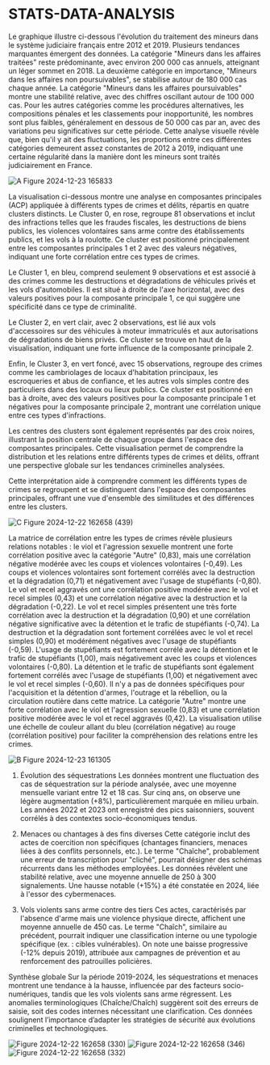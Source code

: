 # STATS-DATA-ANALYSIS

Le graphique illustre ci-dessous l'évolution du traitement des mineurs dans le système judiciaire français entre 2012 et 2019. Plusieurs tendances marquantes émergent des données. La catégorie "Mineurs dans les affaires traitées" reste prédominante, avec environ 200 000 cas annuels, atteignant un léger sommet en 2018. La deuxième catégorie en importance, "Mineurs dans les affaires non poursuivables", se stabilise autour de 180 000 cas chaque année. La catégorie "Mineurs dans les affaires poursuivables" montre une stabilité relative, avec des chiffres oscillant autour de 100 000 cas. Pour les autres catégories comme les procédures alternatives, les compositions pénales et les classements pour inopportunité, les nombres sont plus faibles, généralement en dessous de 50 000 cas par an, avec des variations peu significatives sur cette période. Cette analyse visuelle révèle que, bien qu'il y ait des fluctuations, les proportions entre ces différentes catégories demeurent assez constantes de 2012 à 2019, indiquant une certaine régularité dans la manière dont les mineurs sont traités judiciairement en France.


![A Figure 2024-12-23 165833](https://github.com/user-attachments/assets/18f1b348-2f8e-4d61-a14a-c92e1d4b50a5)

La visualisation ci-dessous montre une analyse en composantes principales (ACP) appliquée à différents types de crimes et délits, répartis en quatre clusters distincts. Le Cluster 0, en rose, regroupe 81 observations et inclut des infractions telles que les fraudes fiscales, les destructions de biens publics, les violences volontaires sans arme contre des établissements publics, et les vols à la roulotte. Ce cluster est positionné principalement entre les composantes principales 1 et 2 avec des valeurs négatives, indiquant une forte corrélation entre ces types de crimes.

Le Cluster 1, en bleu, comprend seulement 9 observations et est associé à des crimes comme les destructions et dégradations de véhicules privés et les vols d'automobiles. Il est situé à droite de l'axe horizontal, avec des valeurs positives pour la composante principale 1, ce qui suggère une spécificité dans ce type de criminalité.

Le Cluster 2, en vert clair, avec 2 observations, est lié aux vols d'accessoires sur des véhicules à moteur immatriculés et aux autorisations de dégradations de biens privés. Ce cluster se trouve en haut de la visualisation, indiquant une forte influence de la composante principale 2.

Enfin, le Cluster 3, en vert foncé, avec 15 observations, regroupe des crimes comme les cambriolages de locaux d'habitation principaux, les escroqueries et abus de confiance, et les autres vols simples contre des particuliers dans des locaux ou lieux publics. Ce cluster est positionné en bas à droite, avec des valeurs positives pour la composante principale 1 et négatives pour la composante principale 2, montrant une corrélation unique entre ces types d'infractions.

Les centres des clusters sont également représentés par des croix noires, illustrant la position centrale de chaque groupe dans l'espace des composantes principales. Cette visualisation permet de comprendre la distribution et les relations entre différents types de crimes et délits, offrant une perspective globale sur les tendances criminelles analysées. 

Cette interprétation aide à comprendre comment les différents types de crimes se regroupent et se distinguent dans l'espace des composantes principales, offrant une vue d'ensemble des similitudes et des différences entre les clusters.


![C Figure 2024-12-22 162658 (439)](https://github.com/user-attachments/assets/fd107ede-6935-4623-a2a2-99a2bdd4f52f)

La matrice de corrélation entre les types de crimes révèle plusieurs relations notables : le viol et l'agression sexuelle montrent une forte corrélation positive avec la catégorie "Autre" (0,83), mais une corrélation négative modérée avec les coups et violences volontaires (-0,49). Les coups et violences volontaires sont fortement corrélés avec la destruction et la dégradation (0,71) et négativement avec l'usage de stupéfiants (-0,80). Le vol et recel aggravés ont une corrélation positive modérée avec le vol et recel simples (0,43) et une corrélation négative avec la destruction et la dégradation (-0,22). Le vol et recel simples présentent une très forte corrélation avec la destruction et la dégradation (0,90) et une corrélation négative significative avec la détention et le trafic de stupéfiants (-0,74). La destruction et la dégradation sont fortement corrélées avec le vol et recel simples (0,90) et modérément négatives avec l'usage de stupéfiants (-0,59). L'usage de stupéfiants est fortement corrélé avec la détention et le trafic de stupéfiants (1,00), mais négativement avec les coups et violences volontaires (-0,80). La détention et le trafic de stupéfiants sont également fortement corrélés avec l'usage de stupéfiants (1,00) et négativement avec le vol et recel simples (-0,60). Il n'y a pas de données spécifiques pour l'acquisition et la détention d'armes, l'outrage et la rébellion, ou la circulation routière dans cette matrice. La catégorie "Autre" montre une forte corrélation avec le viol et l'agression sexuelle (0,83) et une corrélation positive modérée avec le vol et recel aggravés (0,42). La visualisation utilise une échelle de couleur allant du bleu (corrélation négative) au rouge (corrélation positive) pour faciliter la compréhension des relations entre les crimes.


![B Figure 2024-12-23 161305](https://github.com/user-attachments/assets/8c7e9f31-1551-4144-b4aa-5a8655d135e0)

1. Évolution des séquestrations
Les données montrent une fluctuation des cas de séquestration sur la période analysée, avec une moyenne mensuelle variant entre 12 et 18 cas. Sur cinq ans, on observe une légère augmentation (+8%), particulièrement marquée en milieu urbain. Les années 2022 et 2023 ont enregistré des pics saisonniers, souvent corrélés à des contextes socio-économiques tendus.

2. Menaces ou chantages à des fins diverses
Cette catégorie inclut des actes de coercition non spécifiques (chantages financiers, menaces liées à des conflits personnels, etc.). Le terme "Chaîche", probablement une erreur de transcription pour "cliché", pourrait désigner des schémas récurrents dans les méthodes employées. Les données révèlent une stabilité relative, avec une moyenne annuelle de 250 à 300 signalements. Une hausse notable (+15%) a été constatée en 2024, liée à l'essor des cybermenaces.

3. Vols violents sans arme contre des tiers
Ces actes, caractérisés par l'absence d'arme mais une violence physique directe, affichent une moyenne annuelle de 450 cas. Le terme "Chaîch", similaire au précédent, pourrait indiquer une classification interne ou une typologie spécifique (ex. : cibles vulnérables). On note une baisse progressive (-12% depuis 2019), attribuée aux campagnes de prévention et au renforcement des patrouilles policières.

Synthèse globale
Sur la période 2019-2024, les séquestrations et menaces montrent une tendance à la hausse, influencée par des facteurs socio-numériques, tandis que les vols violents sans arme régressent. Les anomalies terminologiques (Chaîche/Chaîch) suggèrent soit des erreurs de saisie, soit des codes internes nécessitant une clarification. Ces données soulignent l’importance d’adapter les stratégies de sécurité aux évolutions criminelles et technologiques.

![Figure 2024-12-22 162658 (330)](https://github.com/user-attachments/assets/63395a41-3ddc-44e1-ab4b-f929085caa7b)
![Figure 2024-12-22 162658 (346)](https://github.com/user-attachments/assets/432e099b-32de-4351-9f5d-6d75c8d36b4a)
![Figure 2024-12-22 162658 (332)](https://github.com/user-attachments/assets/4ea0a2b4-66d5-4631-ab4f-d224ed86a74d)

